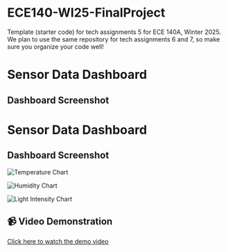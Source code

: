 # ECE140-WI25-FinalProject

Template (starter code) for tech assignments 5 for ECE 140A, Winter 2025. We plan to use the same repository for tech assignments 6 and 7, so make sure you organize your code well!
# Sensor Data Dashboard

## Dashboard Screenshot
# Sensor Data Dashboard

## Dashboard Screenshot
![Temperature Chart](https://github.com/UCSD-ECE140/tech-assignment-final-project-cth/raw/main/temperature.png)

![Humidity Chart](https://github.com/UCSD-ECE140/tech-assignment-final-project-cth/raw/main/humidity.png)

![Light Intensity Chart](https://github.com/UCSD-ECE140/tech-assignment-final-project-cth/raw/main/light.png)



## 📹 Video Demonstration

[Click here to watch the demo video](https://drive.google.com/file/d/1eV1fp1m4FYkOAf9y9WW1O4XZvNgKtNU5/view?usp=sharing)
